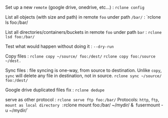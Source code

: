 Set up a new `remote` (google drive, onedrive, etc...)
: `rclone config`

List all objects (with size and path) in remote `foo` under  path `/bar/`
: `rclone ls foo:/bar/

List all directories/containers/buckets in remote `foo` under path `bar`
: `rclone lsd foo:/bar/`

Test what would happen without doing it
: `--dry-run`

Copy files
: `rclone copy ~/source/ foo:/dest/`
`rclone copy foo:/source ~/dest.`

Sync files
: file syncing is one-way, from source to destination. Unlike `copy`, `sync` will delete any file in destination, not in source.
`rclone sync ~/source/ foo:/dest/`

Google drive duplicated files fix
: `rclone dedupe`

serve as other protocol
: `rclone serve ftp foo:/bar/`
Protocols: `http`, `ftp`, `
mount as local directory
: `rclone mount foo:/bar/ ~/mydir/ &`
`fusermount -u ~/mydir/` 
<!--stackedit_data:
eyJoaXN0b3J5IjpbLTQ0NjU2MTM5NywtMTIxOTQ4NzUyNCwtNT
A4NDg5OTI0LDg3MDkxNzUzMiwxNjQ4MTcwMzM4LDM5NzA2NDQ5
MSwtMTEyNjYxMTE5Ml19
-->